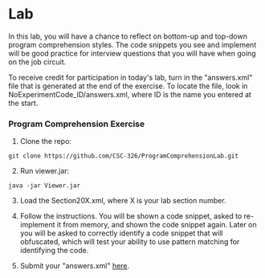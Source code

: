 # Lab

In this lab, you will have a chance to reflect on bottom-up and top-down program comprehension styles. The code snippets you see and implement will be good practice for interview questions that you will have when going on the job circuit.

To receive credit for participation in today's lab, turn in the "answers.xml" file that is generated at the end of the exercise. To locate the file, look in NoExperimentCode_ID/answers.xml, where ID is the name you entered at the start.

### Program Comprehension Exercise

1) Clone the repo:

```
git clone https://github.com/CSC-326/ProgramComprehensionLab.git
```

2) Run viewer.jar:

```
java -jar Viewer.jar
```

3) Load the Section20X.xml, where X is your lab section number.

4) Follow the instructions. You will be shown a code snippet, asked to re-implement it from memory, and shown the code snippet again. Later on you will be asked to correctly identify a code snippet that will obfuscated, which will test your ability to use pattern matching for identifying the code. 

5) Submit your "answers.xml" [here](http://checkbox.io/studies/?id=56fc6f322b7574501f00000b).
